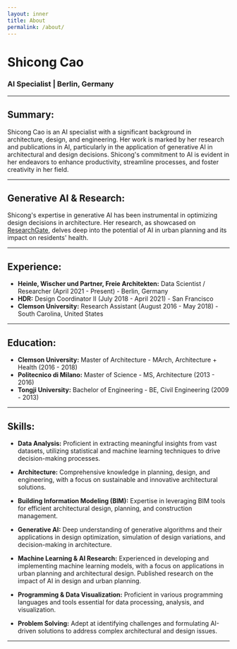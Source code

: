 ```yaml
---
layout: inner
title: About
permalink: /about/
---
```

# Shicong Cao
### AI Specialist | Berlin, Germany

---

## Summary:

Shicong Cao is an AI specialist with a significant background in architecture, design, and engineering. Her work is marked by her research and publications in AI, particularly in the application of generative AI in architectural and design decisions. Shicong's commitment to AI is evident in her endeavors to enhance productivity, streamline processes, and foster creativity in her field.

---

## Generative AI & Research:

Shicong's expertise in generative AI has been instrumental in optimizing design decisions in architecture. Her research, as showcased on [ResearchGate](https://www.researchgate.net/profile/Shicong-Cao), delves deep into the potential of AI in urban planning and its impact on residents' health. 

---

## Experience:

- **Heinle, Wischer und Partner, Freie Architekten:** Data Scientist / Researcher (April 2021 - Present) - Berlin, Germany
- **HDR:** Design Coordinator II (July 2018 - April 2021) - San Francisco
- **Clemson University:** Research Assistant (August 2016 - May 2018) - South Carolina, United States

---

## Education:

- **Clemson University:** Master of Architecture - MArch, Architecture + Health (2016 - 2018)
- **Politecnico di Milano:** Master of Science - MS, Architecture (2013 - 2016)
- **Tongji University:** Bachelor of Engineering - BE, Civil Engineering (2009 - 2013)

---

## Skills:

- **Data Analysis:** Proficient in extracting meaningful insights from vast datasets, utilizing statistical and machine learning techniques to drive decision-making processes.
  
- **Architecture:** Comprehensive knowledge in planning, design, and engineering, with a focus on sustainable and innovative architectural solutions.
  
- **Building Information Modeling (BIM):** Expertise in leveraging BIM tools for efficient architectural design, planning, and construction management.
  
- **Generative AI:** Deep understanding of generative algorithms and their applications in design optimization, simulation of design variations, and decision-making in architecture.
  
- **Machine Learning & AI Research:** Experienced in developing and implementing machine learning models, with a focus on applications in urban planning and architectural design. Published research on the impact of AI in design and urban planning.
  
- **Programming & Data Visualization:** Proficient in various programming languages and tools essential for data processing, analysis, and visualization.
  
- **Problem Solving:** Adept at identifying challenges and formulating AI-driven solutions to address complex architectural and design issues.

---


